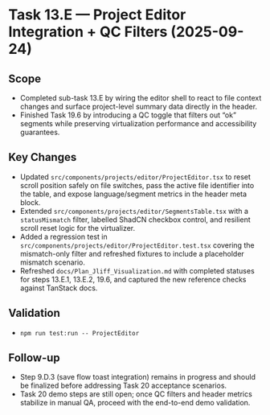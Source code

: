# Task 13.E — Project Editor Integration + QC Filters (2025-09-24)

## Scope
- Completed sub-task 13.E by wiring the editor shell to react to file context changes and surface project-level summary data directly in the header.
- Finished Task 19.6 by introducing a QC toggle that filters out “ok” segments while preserving virtualization performance and accessibility guarantees.

## Key Changes
- Updated `src/components/projects/editor/ProjectEditor.tsx` to reset scroll position safely on file switches, pass the active file identifier into the table, and expose language/segment metrics in the header meta block.
- Extended `src/components/projects/editor/SegmentsTable.tsx` with a `statusMismatch` filter, labelled ShadCN checkbox control, and resilient scroll reset logic for the virtualizer.
- Added a regression test in `src/components/projects/editor/ProjectEditor.test.tsx` covering the mismatch-only filter and refreshed fixtures to include a placeholder mismatch scenario.
- Refreshed `docs/Plan_Jliff_Visualization.md` with completed statuses for steps 13.E.1, 13.E.2, 19.6, and captured the new reference checks against TanStack docs.

## Validation
- `npm run test:run -- ProjectEditor`

## Follow-up
- Step 9.D.3 (save flow toast integration) remains in progress and should be finalized before addressing Task 20 acceptance scenarios.
- Task 20 demo steps are still open; once QC filters and header metrics stabilize in manual QA, proceed with the end-to-end demo validation.
